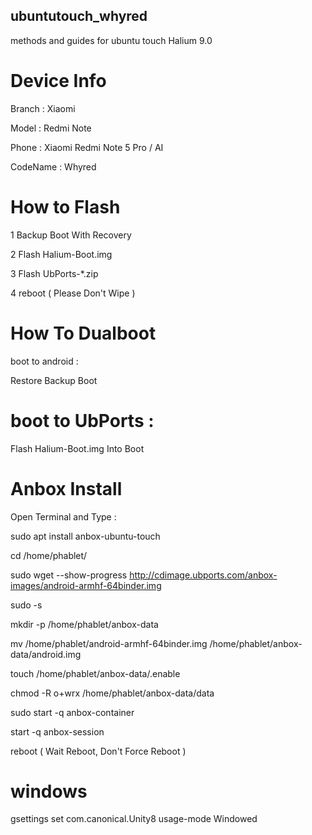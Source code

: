 ## ubuntutouch_whyred
methods and guides for ubuntu touch
Halium 9.0


# Device Info


Branch : Xiaomi

Model : Redmi Note

Phone : Xiaomi Redmi Note 5 Pro / AI

CodeName : Whyred


# How to Flash

1 Backup Boot With Recovery

2 Flash Halium-Boot.img

3 Flash UbPorts-*.zip

4 reboot
( Please Don't Wipe )

# How To Dualboot

boot to android :

Restore Backup Boot

# boot to UbPorts :
Flash Halium-Boot.img Into Boot

# Anbox Install
Open Terminal and Type :


sudo apt install anbox-ubuntu-touch

cd /home/phablet/

sudo wget --show-progress http://cdimage.ubports.com/anbox-images/android-armhf-64binder.img

sudo -s

mkdir -p /home/phablet/anbox-data

mv /home/phablet/android-armhf-64binder.img /home/phablet/anbox-data/android.img

touch /home/phablet/anbox-data/.enable

chmod -R o+wrx /home/phablet/anbox-data/data

sudo start -q anbox-container

start -q anbox-session

reboot
( Wait Reboot, Don't Force Reboot )

# windows 
gsettings set com.canonical.Unity8 usage-mode Windowed


